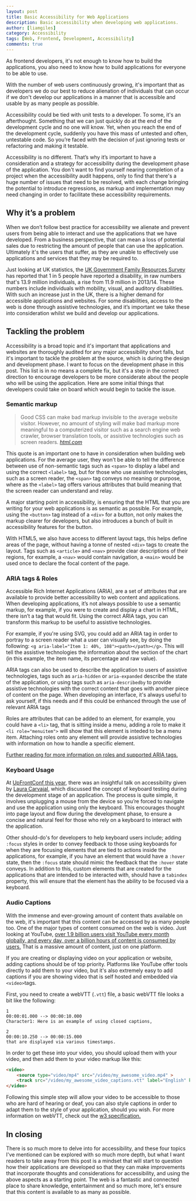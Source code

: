 ```yaml
---
layout: post
title: Basic Accessibility for Web Applications
description: Basic accessibility when developing web applications.
author: [liamgiles]
category: Accessibility
tags: [Web, Frontend, Development, Accessibility]
comments: true
---
```


As frontend developers, it's not enough to know how to build the applications, you also need to know how to build applications for everyone to be able to use.

With the number of web users continuously growing, it's important that as developers we do our best to reduce alienation of individuals that can occur if we don't develop our applications in a manner that is accessible and usable by as many people as possible.

Accessibility could be tied with unit tests to a developer. To some, it's an afterthought. Something that we can just quickly do at the end of the development cycle and no one will know. Yet, when you reach the end of the development cycle, suddenly you have this mass of untested and often, untestable code. So you’re faced with the decision of just ignoring tests or refactoring and making it testable.

Accessibility is no different. That’s why it’s important to have a consideration and a strategy for accessibility during the development phase of the application. You don't want to find yourself nearing completion of a project when the accessibility audit happens, only to find that there's a huge number of issues that need to be resolved, with each change bringing the potential to introduce regressions, as markup and implementation may need changing in order to facilitate these accessibility requirements.


## Why it’s a problem

When we don’t follow best practice for accessibility we alienate and prevent users from being able to interact and use the applications that we have developed. From a business perspective, that can mean a loss of potential sales due to restricting the amount of people that can use the application. Ultimately it's the users that suffer, as they are unable to effectively use applications and services that they may be required to.

Just looking at UK statistics, the [UK Government Family Resources Survey][UKGovernmentFamilyResourcesSurvey] has reported that 1 in 5 people have reported a disability, in raw numbers that's 13.9 million individuals, a rise from 11.9 million in 2013/14.  These numbers include individuals with mobility, visual, and auditory disabilities. With such an increase just in the UK, there is a higher demand for accessible applications and websites. For some disabilities, access to the web is done through assistive technologies, and it’s important we take these into consideration whilst we build and develop our applications.

## Tackling the problem

Accessibility is a broad topic and it's important that applications and websites are thoroughly audited for any major accessibility short falls, but it's important to tackle the problem at the source, which is during the design and development phase. I want to focus on the development phase in this post. This list is in no means a complete fix, but it's a step in the correct direction to encourage developers to be more considerate about the people who will be using the application. Here are some initial things that developers could take on board which would begin to tackle the issue.

### Semantic markup

> Good CSS can make bad markup invisible to the average website visitor. However, no amount of styling will make bad markup more meaningful to a computerized visitor such as a search engine web crawler, browser translation tools, or assistive technologies such as screen readers.
> <cite> [html.com][htmlQuote]

This quote is an important one to have in consideration when building web applications. For the average user, they won't be able to tell the difference between use of non-semantic tags such as `<span>` to display a label and using the correct `<label>` tag, but for those who use assistive technologies, such as a screen reader, the `<span>` tag conveys no meaning or purpose, where as the `<label>` tag offers various attributes that build meaning that the screen reader can understand and relay.

A major starting point in accessibility, is ensuring that the HTML that you are writing for your web applications is as semantic as possible. For example, using  the `<button>` tag instead of a `<div>` for a button, not only makes the markup clearer for developers, but also introduces a bunch of built in accessibility features for the button.

With HTML5, we also have access to different layout tags, this helps define areas of the page, without having a tonne of nested `<div>` tags to create the layout. Tags such as `<article>` and `<nav>` provide clear descriptions of their regions, for example, a `<nav>` would contain navigation, a `<main>` would be used once to declare the focal content of the page.

### ARIA tags & Roles

Accessible Rich Internet Applications (ARIA), are a set of attributes that are available to provide better accessibility to web content and applications.  When developing applications, it’s not always possible to use a semantic markup, for example, if you were to create and display a chart in HTML, there isn’t a tag that would fit. Using the correct ARIA tags, you can transform this markup to be useful to assistive technologies.

For example, if you're using SVG, you could add an ARIA tag in order to portray to a screen reader what a user can visually see, by doing the following:  `<g aria-label="Item 1: 40%, 108"><path></path></g>`. This will tell the assistive technologies the information about the section of the chart (in this example, the item name, its percentage and raw value).

ARIA tags can also be used to describe the application to users of assistive technologies, tags such as `aria-hidden` or `aria-expanded` describe the state of the application, or using tags such as `aria-describedby` to provide assistive technologies with the correct content that goes with another piece of content on the page. When developing an interface, it's always useful to ask yourself, if this needs and if this could be enhanced through the use of relevant ARIA tags

Roles are attributes that can be added to an element, for example, you could have a `<li>` tag, that is sitting inside a menu, adding a role to make it `<li role="menuitem">` will show that this element is inteded to be a menu item. Attaching roles onto any element will provide assistive technologies with information on how to handle a specific element.

[Further reading for more information on roles and supported ARIA tags.][globalAriaAndRolesTags]


### Keyboard Usage

At [UpFrontConf this year][upFrontConf], there was an insightful talk on accessibility given by [Laura Carvajal][lauraTwitterLink], which discussed the concept of keyboard testing during the development stage of an application.  The process is quite simple, it involves unplugging a mouse from the device so you’re forced to navigate and use the application using only the keyboard. This encourages thought into page layout and flow during the development phase, to ensure a concise and natural feel for those who rely on a keyboard to interact with the application.

Other should-do's for developers to help keyboard users include; adding `:focus` styles in order to convey feedback to those using keyboards for when they are focusing elements that are tied to actions inside the applications, for example, if you have an element that would have a `:hover` state, then the `:focus` state should mimic the feedback that the `:hover` state conveys. In addition to this, custom elements that are created for the applications that are intended to be interacted with, should have a `tabindex` property, this will ensure that the element has the ability to be focused via a keyboard.

### Audio Captions

With the immense and ever-growing amount of content thats available on the web, it's important that this content can be accessed by as many people too. One of the major types of content consumed on the web is video. Just looking at YouTube, [over 1.9 billion users visit YouTube every month globally, and every day, over a billion hours of content is consumed by users.][ytStats] That is a massive amount of content, just on one platform.

If you are creating or displaying video on your application or website, adding captions should be of top priority. Platforms like YouTube offer tools directly to add them to your video, but it's also extremely easy to add captions if you are showing video that is self hosted and embedded via `<video>`tags.

First, you need to create a webVTT (`.vtt`) file, a basic webVTT file looks a bit like the following:

```
1
00:00:01.000 --> 00:00:10.000
Character1: Here is an example of using closed captions,

2
00:00:10.250 --> 00:00:15.000
that are displayed via various timestamps.
```

In order to get these into your video, you should upload them with your video, and then add them to your video markup like this:

```html
<video>
    <source type="video/mp4" src="/video/my_awesome_video.mp4" >
    <track src="/video/my_awesome_video_captions.vtt" label="English" kind="captions">
</video>
```

Following this simple step will allow your video to be accessible to those who are hard of hearing or deaf, you can also style captions in order to adapt them to the style of your application, should you wish. For more information on webVTT, check out the [w3 specification.][w3vtt]

## In closing

There is so much more to delve into for accessibility, and these four topics I've mentioned can be explored with so much more depth, but what I want readers to take away from this post is a mindset that will start to question how their applications are developed so that they can make improvements that incorporate thoughts and considerations for accessibility, and using the above aspects as a starting point. The web is a fantastic and connected place to share knowledge, entertainment and so much more, let's ensure that this content is available to as many as possible.



[UKGovernmentFamilyResourcesSurvey]: https://assets.publishing.service.gov.uk/government/uploads/system/uploads/attachment_data/file/692771/family-resources-survey-2016-17.pdf
[lauraTwitterLink]: https://twitter.com/lc512k
[globalAriaAndRolesTags]: https://www.w3.org/TR/html-aria/#allowed-aria-roles-states-and-properties
[w3vtt]: https://w3c.github.io/webvtt/#introduction-caption
[htmlQuote]: https://html.com/semantic-markup/
[ytStats]: https://www.youtube.com/intl/en-GB/yt/about/press/
[upFrontConf]: http://2018.upfrontconf.com
